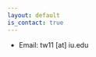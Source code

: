 ```yaml
---
layout: default
is_contact: true
---
```


* Email: tw11 [at] iu.edu    

<!--## Mailing Address

> 221B, Baker Street
>
> London
>
> United Kingdom
-->
<!--## Social

1. [Facebook](#)
2. [Twitter](#)
3. [Google+](#)
-->